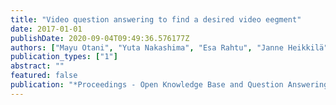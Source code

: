 ```yaml
---
title: "Video question answering to find a desired video eegment"
date: 2017-01-01
publishDate: 2020-09-04T09:49:36.576177Z
authors: ["Mayu Otani", "Yuta Nakashima", "Esa Rahtu", "Janne Heikkilä"]
publication_types: ["1"]
abstract: ""
featured: false
publication: "*Proceedings - Open Knowledge Base and Question Answering Workshop at SIGIR*"
---
```


